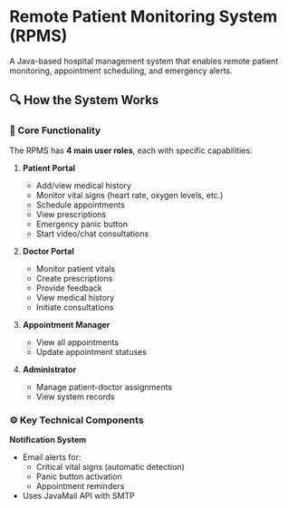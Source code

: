 # Remote Patient Monitoring System (RPMS)

A Java-based hospital management system that enables remote patient monitoring, appointment scheduling, and emergency alerts.

## 🔍 How the System Works

### 🏥 Core Functionality
The RPMS has **4 main user roles**, each with specific capabilities:

1. **Patient Portal**
   - Add/view medical history
   - Monitor vital signs (heart rate, oxygen levels, etc.)
   - Schedule appointments
   - View prescriptions
   - Emergency panic button
   - Start video/chat consultations

2. **Doctor Portal**  
   - Monitor patient vitals
   - Create prescriptions
   - Provide feedback
   - View medical history
   - Initiate consultations

3. **Appointment Manager**  
   - View all appointments
   - Update appointment statuses

4. **Administrator**  
   - Manage patient-doctor assignments
   - View system records

### ⚙️ Key Technical Components
 **Notification System**
   - Email alerts for:
     - Critical vital signs (automatic detection)
     - Panic button activation
     - Appointment reminders
   - Uses JavaMail API with SMTP

